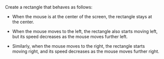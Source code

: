 Create a rectangle that behaves as follows:

*   When the mouse is at the center of the screen, the rectangle stays at the center.

*   When the mouse moves to the left, the rectangle also starts moving left, but its speed decreases as the mouse moves further left.

*   Similarly, when the mouse moves to the right, the rectangle starts moving right, and its speed decreases as the mouse moves further right.